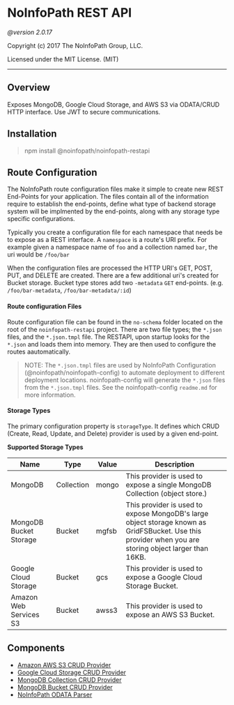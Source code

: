 NoInfoPath REST API
===================
*@version 2.0.17*

Copyright (c) 2017 The NoInfoPath Group, LLC.

Licensed under the MIT License. (MIT)

___

Overview
--------
Exposes MongoDB, Google Cloud Storage, and AWS S3 via ODATA/CRUD HTTP
interface. Use JWT to secure communications.

Installation
------------
> npm install @noinfopath/noinfopath-restapi

Route Configuration
-------------------

The NoInfoPath route configuration files make it simple to create new REST End-Points for your application. The files contain all of the information require to establish
the end-points, define what type of backend storage system will be implmented by the end-points, along with any storage type specific configurations.

Typically you create a configuration file for each namespace that needs be to expose as a REST interface. A `namespace` is a route's URI prefix. For example given a
namespace name of `foo` and a collection named `bar`, the uri would be `/foo/bar`

When the configuration files are processed the HTTP URI's GET, POST, PUT, and DELETE are created. There are a few additional uri's created for Bucket storage.
Bucket type stores add two `-metadata` `GET` end-points. (e.g. `/foo/bar-metadata`, `/foo/bar-metadata/:id`)

#### Route configuration Files

Route configuration file can be found in the `no-schema` folder located on the root of the `noinfopath-restapi` project.
There are two file types; the `*.json` files, and the `*.json.tmpl` file. The RESTAPI, upon startup looks for the `*.json`
and loads them into memory. They are then used to configure the routes aautomatically.

> NOTE: The `*.json.tmpl` files are used by NoInfoPath Configuration (@noinfopath/noinfopath-config) to automate deployment to different deployment locations.
> noinfopath-config will generate the `*.json` files from the `*.json.tmpl` files. See the noinfopath-config `readme.md` for more information.

#### Storage Types

The primary configuration property is `storageType`. It defines which CRUD (Create, Read, Update, and Delete) provider is used by a given end-point.

**Supported Storage Types**

|Name|Type|Value|Description|
|----|----|-----|-----------|
|MongoDB|Collection|mongo|This provider is used to expose a single MongoDB Collection (object store.)|
|MongoDB Bucket Storage|Bucket|mgfsb|This provider is used to expose MongoDB's large object storage known as GridFSBucket. Use this provider when you are storing object larger than 16KB.|
|Google Cloud Storage|Bucket|gcs|This provider is used to expose a Google Cloud Storage Bucket.|
|Amazon Web Services S3|Bucket|awss3|This provider is used to expose an AWS S3 Bucket.|

Components
----------

- [Amazon AWS S3 CRUD Provider](no-awss3-crud)
- [Google Cloud Storage CRUD Provider](no-gcs-crud)
- [MongoDB Collection CRUD Provider](no-mongo-crud)
- [MongoDB Bucket CRUD Provider](no-mongo-crud-lo)
- [NoInfoPath ODATA Parser](no-odata)

